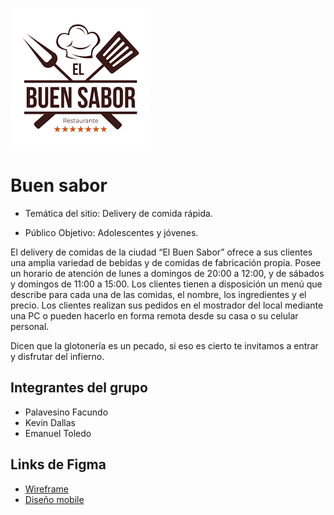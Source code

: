 ![](https://github.com/Palavesino/Curso-Egg/blob/master/logo.png?raw=true)

# Buen sabor
- Temática del sitio: Delivery de comida rápida.

- Público Objetivo: Adolescentes y jóvenes.

El delivery de comidas de la ciudad “El Buen Sabor” ofrece a sus clientes una amplia variedad de bebidas y de comidas de fabricación propia. Posee un horario de atención de lunes a domingos de 20:00 a 12:00, y de sábados y domingos de 11:00 a 15:00. Los clientes tienen a disposición un menú que describe para cada una de las comidas, el nombre, los ingredientes y el precio. Los clientes realizan sus pedidos en el mostrador del local mediante una PC o pueden hacerlo en forma remota desde su casa o su celular personal.

Dicen que la glotonería es un pecado, si eso es cierto te invitamos a entrar y disfrutar del infierno.

## Integrantes del grupo

- Palavesino Facundo
- Kevin Dallas
- Emanuel Toledo

## Links de Figma  

- [Wireframe](https://www.figma.com/file/6mYNITqJrCvFjz5QXaYxal/El-Buen-Sabor?node-id=0-1&t=DpR56qB2K5XJi0m1-0)
- [Diseño mobile](https://www.figma.com/file/CdORhoybAZL8KW4YfS7RN4/Untitled?node-id=0%3A1&t=80neyMDHp0bSpmur-1)
